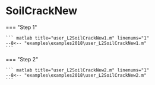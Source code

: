 # SoilCrackNew

=== "Step 1"

    ``` matlab title="user_L2SoilCrackNew1.m" linenums="1"
    --8<-- "examples\examples2018\user_L2SoilCrackNew1.m"
    ```

=== "Step 2"

    ``` matlab title="user_L2SoilCrackNew2.m" linenums="1"
    --8<-- "examples\examples2018\user_L2SoilCrackNew2.m"
    ```

